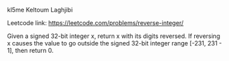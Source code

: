 kl5me
Keltoum Laghjibi

Leetcode link: https://leetcode.com/problems/reverse-integer/

Given a signed 32-bit integer x, return x with its digits reversed. If reversing x causes the value to go outside the signed 32-bit integer range [-231, 231 - 1], then return 0.